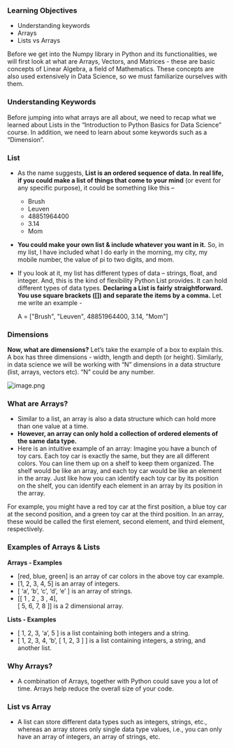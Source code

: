 ### Learning Objectives

* Understanding keywords
* Arrays
* Lists vs Arrays

Before we get into the Numpy library in Python and its functionalities, we will first look at what are Arrays, Vectors, and Matrices - these are basic concepts of Linear Algebra, a field of Mathematics. These concepts are also used extensively in Data Science, so we must familiarize ourselves with them.

### Understanding Keywords

Before jumping into what arrays are all about, we need to recap what we learned about Lists in the “Introduction to Python Basics for Data Science” course. In addition, we need to learn about some keywords such as a “Dimension”.

### List

* As the name suggests, **List is an ordered sequence of data. In real life, if you could make a list of things that come to your mind** (or event for any specific purpose), it could be something like this –
  * Brush
  * Leuven
  * 48851964400
  * 3.14
  * Mom
* **You could make your own list & include whatever you want in it.** So, in my list, I have included what I do early in the morning, my city, my mobile number, the value of pi to two digits, and mom.
*   If you look at it, my list has different types of data – strings, float, and integer. And, this is the kind of flexibility Python List provides. It can hold different types of data types. **Declaring a List is fairly** **straightforward. You use square brackets (\[]) and separate the items by a comma.** Let me write an example - 

    A = \["Brush", "Leuven", 48851964400, 3.14, "Mom"]

### Dimensions

**Now, what are dimensions?** Let’s take the example of a box to explain this. A box has three dimensions - width, length and depth (or height). Similarly, in data science we will be working with “N” dimensions in a data structure (list, arrays, vectors etc). “N” could be any number.











![image.png](https://dphi-live.s3.amazonaws.com/media_uploads/image_830f0e57f72e4069934a6c31dbbefdc4.png)










### What are Arrays?

* Similar to a list, an array is also a data structure which can hold more than one value at a time.
* **However, an array can only hold a collection of ordered elements of the same data type.**
* Here is an intuitive example of an array: Imagine you have a bunch of toy cars. Each toy car is exactly the same, but they are all different colors. You can line them up on a shelf to keep them organized. The shelf would be like an array, and each toy car would be like an element in the array. Just like how you can identify each toy car by its position on the shelf, you can identify each element in an array by its position in the array.

For example, you might have a red toy car at the first position, a blue toy car at the second position, and a green toy car at the third position. In an array, these would be called the first element, second element, and third element, respectively.

### Examples of Arrays & Lists

**Arrays - Examples**

* \[red, blue, green] is an array of car colors in the above toy car example.
* \[1, 2, 3, 4, 5] is an array of integers.
* \[ ‘a’, ‘b’, ‘c’, ‘d’, ‘e’ ] is an array of strings.
* \[\[ 1 , 2 , 3 , 4],\
     \[ 5, 6, 7, 8 ]] is a 2 dimensional array.

**Lists - Examples**

* \[ 1, 2, 3, ‘a’, 5 ] is a list containing both integers and a string.
* \[ 1, 2, 3, 4, ‘b’, \[ 1, 2, 3 ] ] is a list containing integers, a string, and another list.

### Why Arrays?

* A combination of Arrays, together with Python could save you a lot of time. Arrays help reduce the overall size of your code.

### List vs Array

* A list can store different data types such as integers, strings, etc., whereas an array stores only single data type values, i.e., you can only have an array of integers, an array of strings, etc.